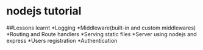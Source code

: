 # nodejs tutorial 
##Lessons learnt
*Logging
*Middleware(built-in and custom middlewares)
*Routing and Route handlers
*Serving static files
*Server using nodejs and express
*Users registration
*Authentication

